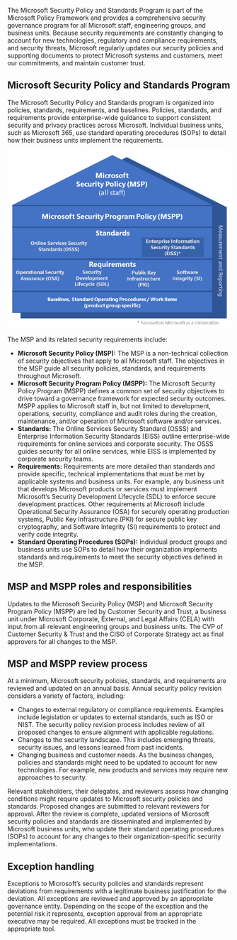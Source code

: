 The Microsoft Security Policy and Standards Program is part of the Microsoft Policy Framework and provides a comprehensive security governance program for all Microsoft staff, engineering groups, and business units. Because security requirements are constantly changing to account for new technologies, regulatory and compliance requirements, and security threats, Microsoft regularly updates our security policies and supporting documents to protect Microsoft systems and customers, meet our commitments, and maintain customer trust.

## Microsoft Security Policy and Standards Program

The Microsoft Security Policy and Standards program is organized into policies, standards, requirements, and baselines. Policies, standards, and requirements provide enterprise-wide guidance to support consistent security and privacy practices across Microsoft. Individual business units, such as Microsoft 365, use standard operating procedures (SOPs) to detail how their business units implement the requirements.

![a graphic representation of Microsoft Security Policy and Standards Program structure from top to bottom](../media/security-policy-standards-program.png)

The MSP and its related security requirements include:

- **Microsoft Security Policy (MSP):** The MSP is a non-technical collection of security objectives that apply to all Microsoft staff. The objectives in the MSP guide all security policies, standards, and requirements throughout Microsoft.
- **Microsoft Security Program Policy (MSPP):** The Microsoft Security Policy Program (MSPP) defines a common set of security objectives to drive toward a governance framework for expected security outcomes. MSPP applies to Microsoft staff in, but not limited to development, operations, security, compliance and audit roles during the creation, maintenance, and/or operation of Microsoft software and/or services.
- **Standards:** The Online Services Security Standard (OSSS) and Enterprise Information Security Standards (EISS) outline enterprise-wide requirements for online services and corporate security. The OSSS guides security for all online services, while EISS is implemented by corporate security teams.
- **Requirements:** Requirements are more detailed than standards and provide specific, technical implementations that must be met by applicable systems and business units. For example, any business unit that develops Microsoft products or services must implement Microsoft’s Security Development Lifecycle (SDL) to enforce secure development practices. Other requirements at Microsoft include Operational Security Assurance (OSA) for securely operating production systems, Public Key Infrastructure (PKI) for secure public key cryptography, and Software Integrity (SI) requirements to protect and verify code integrity.
- **Standard Operating Procedures (SOPs):** Individual product groups and business units use SOPs to detail how their organization implements standards and requirements to meet the security objectives defined in the MSP.

## MSP and MSPP roles and responsibilities

Updates to the Microsoft Security Policy (MSP) and Microsoft Security Program Policy (MSPP) are led by Customer Security and Trust, a business unit under Microsoft Corporate, External, and Legal Affairs (CELA) with input from all relevant engineering groups and business units. The CVP of Customer Security & Trust and the CISO of Corporate Strategy act as final approvers for all changes to the MSP.

## MSP and MSPP review process

At a minimum, Microsoft security policies, standards, and requirements are reviewed and updated on an annual basis. Annual security policy revision considers a variety of factors, including:

- Changes to external regulatory or compliance requirements. Examples include legislation or updates to external standards, such as ISO or NIST. The security policy revision process includes review of all proposed changes to ensure alignment with applicable regulations.
- Changes to the security landscape. This includes emerging threats, security issues, and lessons learned from past incidents.
- Changing business and customer needs. As the business changes, policies and standards might need to be updated to account for new technologies. For example, new products and services may require new approaches to security.

Relevant stakeholders, their delegates, and reviewers assess how changing conditions might require updates to Microsoft security policies and standards. Proposed changes are submitted to relevant reviewers for approval. After the review is complete, updated versions of Microsoft security policies and standards are disseminated and implemented by Microsoft business units, who update their standard operating procedures (SOPs) to account for any changes to their organization-specific security implementations.

## Exception handling

Exceptions to Microsoft’s security policies and standards represent deviations from requirements with a legitimate business justification for the deviation. All exceptions are reviewed and approved by an appropriate governance entity. Depending on the scope of the exception and the potential risk it represents, exception approval from an appropriate executive may be required. All exceptions must be tracked in the appropriate tool.
